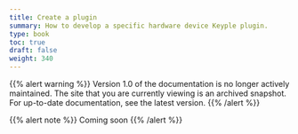 ```yaml
---
title: Create a plugin
summary: How to develop a specific hardware device Keyple plugin.
type: book
toc: true
draft: false
weight: 340
---
```

{{% alert warning %}}
Version 1.0 of the documentation is no longer actively maintained. The site that you are currently viewing is an archived snapshot. For up-to-date documentation, see the latest version.
{{% /alert %}}

{{% alert note %}} Coming soon {{% /alert %}} 
